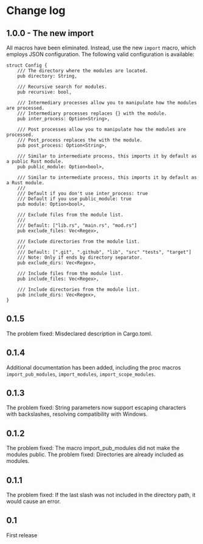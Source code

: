 # Change log

## 1.0.0 - The new import

All macros have been eliminated. Instead, use the new `import` macro, which employs JSON configuration. The following valid configuration is available:

```rust, ignore
struct Config {
    /// The directory where the modules are located.
    pub directory: String,

    /// Recursive search for modules.
    pub recursive: bool,

    /// Intermediary processes allow you to manipulate how the modules are processed.
    /// Intermediary processes replaces {} with the module.
    pub inter_process: Option<String>,

    /// Post processes allow you to manipulate how the modules are processed.
    /// Post_process replaces the with the module.
    pub post_process: Option<String>,

    /// Similar to intermediate process, this imports it by default as a public Rust module.
    pub public_module: Option<bool>,

    /// Similar to intermediate process, this imports it by default as a Rust module.
    ///
    /// Default if you don't use inter_process: true
    /// Default if you use public_module: true
    pub module: Option<bool>,

    /// Exclude files from the module list.
    ///
    /// Default: ["lib.rs", "main.rs", "mod.rs"]
    pub exclude_files: Vec<Regex>,

    /// Exclude directories from the module list.
    ///
    /// Default: [".git", ".github", "lib", "src" "tests", "target"]
    /// Note: Only if ends by directory separator.
    pub exclude_dirs: Vec<Regex>,

    /// Include files from the module list.
    pub include_files: Vec<Regex>,

    /// Include directories from the module list.
    pub include_dirs: Vec<Regex>,
}
```

## 0.1.5

The problem fixed: Misdeclared description in Cargo.toml.

## 0.1.4

Additional documentation has been added, including the proc macros `import_pub_modules`, `import_modules`, `import_scope_modules`.

## 0.1.3

The problem fixed: String parameters now support escaping characters with backslashes, resolving compatibility with Windows.

## 0.1.2

The problem fixed: The macro import_pub_modules did not make the modules public.
The problem fixed: Directories are already included as modules.

## 0.1.1
The problem fixed: If the last slash was not included in the directory path, it would cause an error.

## 0.1
First release

